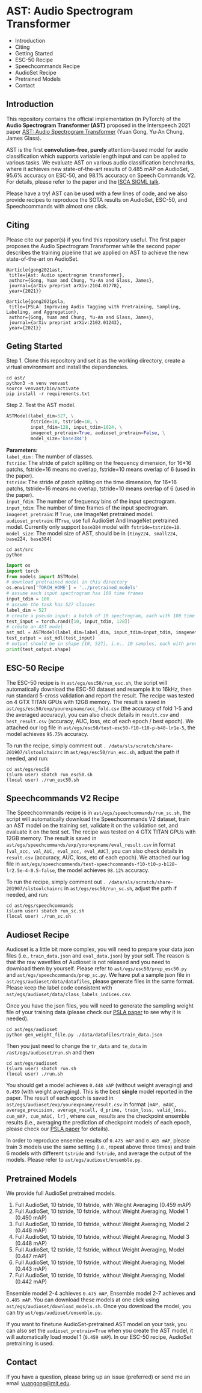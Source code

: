 
# AST: Audio Spectrogram Transformer  
 - Introduction  
 - Citing  
 - Getting Started  
 - ESC-50 Recipe  
 - Speechcommands Recipe  
 - AudioSet Recipe  
 - Pretrained Models
 - Contact

 ## Introduction  
  This repository contains the official implementation (in PyTorch) of the **Audio Spectrogram Transformer (AST)** proposed in the Interspeech 2021 paper [AST: Audio Spectrogram Transformer](https://arxiv.org/abs/2104.01778) (Yuan Gong, Yu-An Chung, James Glass).  
  
AST is the first **convolution-free, purely** attention-based model for audio classification which supports variable length input and can be applied to various tasks. We evaluate AST on various audio classification benchmarks, where it achieves new state-of-the-art results of 0.485 mAP on AudioSet, 95.6% accuracy on ESC-50, and 98.1% accuracy on Speech Commands V2.  For details, please refer to the paper and the [ISCA SIGML talk](https://www.youtube.com/watch?v=CSRDbqGY0Vw).  
  
Please have a try! AST can be used with a few lines of code, and we also provide recipes to reproduce the SOTA results on AudioSet, ESC-50, and Speechcommands with almost one click.  
  
## Citing  
Please cite our paper(s) if you find this repository useful. The first paper proposes the Audio Spectrogram Transformer while the second paper describes the training pipeline that we applied on AST to achieve the new state-of-the-art on AudioSet.   
```  
@article{gong2021ast,  
 title={Ast: Audio spectrogram transformer}, 
 author={Gong, Yuan and Chung, Yu-An and Glass, James}, 
 journal={arXiv preprint arXiv:2104.01778}, 
 year={2021}}  
```  
```  
@article{gong2021psla,  
 title={PSLA: Improving Audio Tagging with Pretraining, Sampling, Labeling, and Aggregation}, 
 author={Gong, Yuan and Chung, Yu-An and Glass, James}, 
 journal={arXiv preprint arXiv:2102.01243}, 
 year={2021}}  
```  
  
## Geting Started  

Step 1. Clone this repository and set it as the working directory, create a virtual environment and install the dependencies.

```
cd ast/ 
python3 -m venv venvast
source venvast/bin/activate
pip install -r requirements.txt 
```
  
Step 2. Test the AST model.

```python
ASTModel(label_dim=527, \
         fstride=10, tstride=10, \
         input_fdim=128, input_tdim=1024, \
         imagenet_pretrain=True, audioset_pretrain=False, \
         model_size='base384')
```  

**Parameters:**\
`label_dim` : The number of classes.\
`fstride`:  The stride of patch spliting on the frequency dimension, for 16\*16 patchs, fstride=16 means no overlap, fstride=10 means overlap of 6 (used in the paper).\
`tstride`:  The stride of patch spliting on the time dimension, for 16*16 patchs, tstride=16 means no overlap, tstride=10 means overlap of 6 (used in the paper).\
`input_fdim`: The number of frequency bins of the input spectrogram.\
`input_tdim`: The number of time frames of the input spectrogram.\
`imagenet_pretrain`: If `True`, use ImageNet pretrained model.\
`audioset_pretrain`: If`True`,  use full AudioSet And ImageNet pretrained model. Currently only support `base384` model with `fstride=tstride=10`.\
`model_size`: The model size of AST, should be in `[tiny224, small224, base224, base384]`

``` 
cd ast/src
python
```  

```python
import os 
import torch
from models import ASTModel 
# download pretrained model in this directory
os.environ['TORCH_HOME'] = '../pretrained_models'  
# assume each input spectrogram has 100 time frames
input_tdim = 100
# assume the task has 527 classes
label_dim = 527
# create a pseudo input: a batch of 10 spectrogram, each with 100 time frames and 128 frequency bins 
test_input = torch.rand([10, input_tdim, 128]) 
# create an AST model
ast_mdl = ASTModel(label_dim=label_dim, input_tdim=input_tdim, imagenet_pretrain=True)
test_output = ast_mdl(test_input) 
# output should be in shape [10, 527], i.e., 10 samples, each with prediction of 527 classes. 
print(test_output.shape)  
```  

## ESC-50 Recipe  
The ESC-50 recipe is in `ast/egs/esc50/run_esc.sh`, the script will automatically download the ESC-50 dataset and resample it to 16kHz, then run standard 5-cross validation and report the result.
The recipe was tested on 4 GTX TITAN GPUs with 12GB memory. 
The result is saved in `ast/egs/esc50/exp/yourexpname/acc_fold.csv` (the accuracy of fold 1-5 and the averaged accuracy), you can also check details in `result.csv` and `best_result.csv` (accuracy, AUC, loss, etc of each epoch / best epoch).
We attached our log file in `ast/egs/esc50/test-esc50-f10-t10-p-b48-lr1e-5`, the model achieves `95.75%` accuracy.

To run the recipe, simply comment out `. /data/sls/scratch/share-201907/slstoolchainrc` in `ast/egs/esc50/run_esc.sh`, adjust the path if needed, and run:
``` 
cd ast/egs/esc50
(slurm user) sbatch run_esc50.sh
(local user) ./run_esc50.sh
```  

## Speechcommands V2 Recipe  
The Speechcommands recipe is in `ast/egs/speechcommands/run_sc.sh`, the script will automatically download the Speechcommands V2 dataset, train an AST model on the training set, validate it on the validation set, and evaluate it on the test set.
The recipe was tested on 4 GTX TITAN GPUs with 12GB memory. 
The result is saved in `ast/egs/speechcommands/exp/yourexpname/eval_result.csv` in format `[val_acc, val_AUC, eval_acc, eval_AUC]`, you can also check details in `result.csv` (accuracy, AUC, loss, etc of each epoch).
We attached our log file in `ast/egs/speechcommends/test-speechcommands-f10-t10-p-b128-lr2.5e-4-0.5-false`, the model achieves `98.12%` accuracy.

To run the recipe, simply comment out `. /data/sls/scratch/share-201907/slstoolchainrc` in `ast/egs/esc50/run_sc.sh`, adjust the path if needed, and run:
``` 
cd ast/egs/speechcommands
(slurm user) sbatch run_sc.sh
(local user) ./run_sc.sh
```  

## Audioset Recipe  
Audioset is a little bit more complex, you will need to prepare your data json files (i.e., `train_data.json` and `eval_data.json`) by your self.
The reason is that the raw wavefiles of Audioset is not released and you need to download them by yourself. Please refer to `ast/egs/esc50/prep_esc50.py` and `ast/egs/speechcommands/prep_sc.py`. We have put a sample json file in `ast/egs/audioset/data/datafiles`, please generate files in the same format. Please keep the label code consistent with `ast/egs/audioset/data/class_labels_indices.csv`.

Once you have the json files, you will need to generate the sampling weight file of your training data (please check our [PSLA paper](https://arxiv.org/abs/2102.01243) to see why it is needed).
```
cd ast/egs/audioset
python gen_weight_file.py ./data/datafiles/train_data.json
```

Then you just need to change the `tr_data` and `te_data` in `/ast/egs/audioset/run.sh` and then 
``` 
cd ast/egs/audioset
(slurm user) sbatch run.sh
(local user) ./run.sh
```  
You should get a model achieves `0.448 mAP` (without weight averaging) and `0.459` (with weight averaging). This is the best **single** model reported in the paper. 
The result of each epoch is saved in `ast/egs/audioset/exp/yourexpname/result.csv` in format `[mAP, mAUC, average_precision, average_recall, d_prime, train_loss, valid_loss, cum_mAP, cum_mAUC, lr]`
, where `cum_` results are the checkpoint ensemble results (i.e., averaging the prediction of checkpoint models of each epoch, please check our [PSLA paper](https://arxiv.org/abs/2102.01243) for details).

In order to reproduce ensembe results of `0.475 mAP` and `0.485 mAP`, please train 3 models use the same setting (i.e., repeat above three times) and train 6 models with different `tstride` and `fstride`, and average the output of the models. Please refer to `ast/egs/audioset/ensemble.py`.

## Pretrained Models
We provide full AudioSet pretrained models.
1. Full AudioSet, 10 tstride, 10 fstride, with Weight Averaging (0.459 mAP)
2. Full AudioSet, 10 tstride, 10 fstride, without Weight Averaging, Model 1 (0.450 mAP)
3. Full AudioSet, 10 tstride, 10 fstride, without Weight Averaging, Model 2  (0.448 mAP)
4. Full AudioSet, 10 tstride, 10 fstride, without Weight Averaging, Model 3  (0.448 mAP)
5. Full AudioSet, 12 tstride, 12 fstride, without Weight Averaging, Model (0.447 mAP)
6. Full AudioSet, 10 tstride, 10 fstride, without Weight Averaging, Model (0.443 mAP)
7. Full AudioSet, 10 tstride, 10 fstride, without Weight Averaging, Model (0.442 mAP)

Ensemble model 2-4 achieves `0.475 mAP`, Ensemble model 2-7 achieves and `0.485 mAP`. You can download these models at one click using `ast/egs/audioset/download_models.sh`. Once you download the model, you can try `ast/egs/audioset/ensemble.py`.

If you want to finetune AudioSet-pretrained AST model on your task, you can also set the `audioset_pretrain=True` when you create the AST model, it will automatically load model 1 (`0.459 mAP`). In our ESC-50 recipe, AudioSet pretraining is used.

 ## Contact
If you have a question, please bring up an issue (preferred) or send me an email yuangong@mit.edu.

